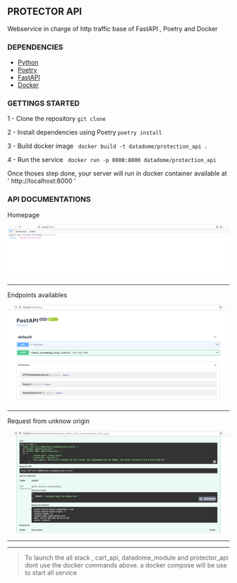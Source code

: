 ## PROTECTOR API

Webservice in charge of http traffic base of FastAPI , Poetry and Docker

### DEPENDENCIES
  
  - [Python](https://www.python.org/downloads/) 
  - [Poetry](https://python-poetry.org/) 
  - [FastAPI](https://fastapi.tiangolo.com/)
  - [Docker](https://www.docker.com/)

### GETTINGS STARTED

  1 - Clone the repository
  ` git clone `

  2 - Install dependencies using Poetry
  ` poetry install `

  3 - Build docker image
  `  docker build -t datadome/protection_api .  `

  4 - Run the service
  `  docker run -p 8000:8000 datadome/protection_api `

Once thoses step done, your server will run in docker container available
at  ' http://localhost:8000 '

### API DOCUMENTATIONS

Homepage

![API HOMEPAGE](home.png)

---

Endpoints availables

![ENDPOINTS AVAILABLE](endpoints.png)

---
Request from unknow origin

![503 ERROR CODE](error.png)

---

---
> To launch the all stack , cart_api, datadome_module and protector_api dont use the docker commands above. a docker compose will be use to start all service
